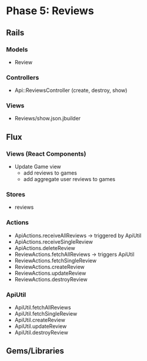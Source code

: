 # Phase 5: Reviews

## Rails
### Models
* Review

### Controllers
* Api::ReviewsController (create, destroy, show)

### Views
* Reviews/show.json.jbuilder

## Flux
### Views (React Components)
* Update Game view
  - add reviews to games
  - add aggregate user reviews to games

### Stores
* reviews

### Actions
* ApiActions.receiveAllReviews -> triggered by ApiUtil
* ApiActions.receiveSingleReview
* ApiActions.deleteReview
* ReviewActions.fetchAllReviews -> triggers ApiUtil
* ReviewActions.fetchSingleReview
* ReviewActions.createReview
* ReviewActions.updateReview
* ReviewActions.destroyReview

### ApiUtil
* ApiUtil.fetchAllReviews
* ApiUtil.fetchSingleReview
* ApiUtil.createReview
* ApiUtil.updateReview
* ApiUtil.destroyReview

## Gems/Libraries
